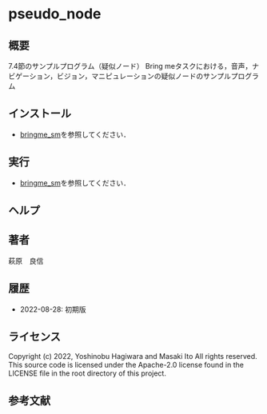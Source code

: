 # pseudo_node
## 概要
7.4節のサンプルプログラム（疑似ノード）
Bring meタスクにおける，音声，ナビゲーション，ビジョン，マニピュレーションの疑似ノードのサンプルプログラム

## インストール
  - [bringme_sm](https://github.com/AI-Robot-Book/chapter7/tree/master/bringme_sm)を参照してください．

## 実行
  - [bringme_sm](https://github.com/AI-Robot-Book/chapter7/tree/master/bringme_sm)を参照してください．

## ヘルプ

## 著者
萩原　良信

## 履歴
- 2022-08-28: 初期版

## ライセンス
Copyright (c) 2022, Yoshinobu Hagiwara and Masaki Ito
All rights reserved.
This source code is licensed under the Apache-2.0 license found in the LICENSE file in the root directory of this project.

## 参考文献
